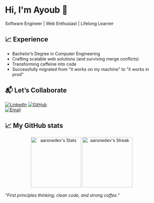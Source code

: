 #  Hi, I'm Ayoub 👋
Software Engineer | Web Enthusiast | Lifelong Learner

## 📈 Experience
* Bachelor’s Degree in Computer Engineering
* Crafting scalable web solutions (and surviving merge conflicts)
* Transforming caffeine into code
* Successfully migrated from "it works on my machine" to "it works in prod"


## 📬 Let’s Collaborate

[![LinkedIn](https://img.shields.io/badge/LinkedIn-Connect%20Professionally-blue?logo=linkedin)](https://www.linkedin.com/in/ayoub-el-haddadi-590b99219/)
[![GitHub](https://img.shields.io/badge/GitHub-Explore%20Code-black?logo=github)](https://github.com/Elh-Ayoub)  
[![Email](https://img.shields.io/badge/Email-Contact%20Me-red?logo=gmail)](mailto:a.elhaddadi@solinect.com)

## 📈 My GitHub stats

<div class="badges-githubstats">
  <p align="center">
    <img src="https://github-readme-stats.vercel.app/api?username=aaronedev&theme=tokyonight&show_icons=true&hide_border=true&count_private=true" alt="aaronedev's Stats" height="165">
    <img src="https://github-readme-streak-stats.herokuapp.com/?user=aaronedev&theme=tokyonight&hide_border=true" alt="aaronedev's Streak" height="165">
  </p>
</div>

<i>“First principles thinking, clean code, and strong coffee.”</i>
